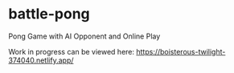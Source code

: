 # battle-pong
Pong Game with AI Opponent and Online Play

Work in progress can be viewed here:
https://boisterous-twilight-374040.netlify.app/
